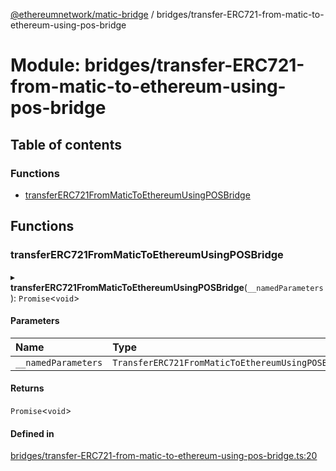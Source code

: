 [@ethereumnetwork/matic-bridge](../README.md) / bridges/transfer-ERC721-from-matic-to-ethereum-using-pos-bridge

# Module: bridges/transfer-ERC721-from-matic-to-ethereum-using-pos-bridge

## Table of contents

### Functions

- [transferERC721FromMaticToEthereumUsingPOSBridge](bridges_transfer_ERC721_from_matic_to_ethereum_using_pos_bridge.md#transfererc721frommatictoethereumusingposbridge)

## Functions

### transferERC721FromMaticToEthereumUsingPOSBridge

▸ **transferERC721FromMaticToEthereumUsingPOSBridge**(`__namedParameters`): `Promise`<`void`\>

#### Parameters

| Name | Type |
| :------ | :------ |
| `__namedParameters` | `TransferERC721FromMaticToEthereumUsingPOSBridge` |

#### Returns

`Promise`<`void`\>

#### Defined in

[bridges/transfer-ERC721-from-matic-to-ethereum-using-pos-bridge.ts:20](https://github.com/KedziaPawel/matic-bridge/blob/27282fc/src/bridges/transfer-ERC721-from-matic-to-ethereum-using-pos-bridge.ts#L20)
